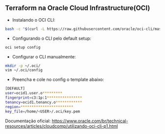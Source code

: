 ## Terraform na Oracle Cloud Infrastructure(OCI)

- Instalando o OCI CLI:
```bash
bash -c "$(curl -L https://raw.githubusercontent.com/oracle/oci-cli/master/scripts/install/install.sh)"
```

- Configurando o CLI pelo default setup:
```bash
oci setup config
```

- Configurar o CLI manualmente:
```bash
mkdir -p ~/.oci/
vim ~/.oci/config
```
- Preencha e cole no config o template abaixo:
```bash
[DEFAULT]
user=ocid1.user.o*********
fingerprint=c3:1p:1****************
tenancy=ocid1.tenancy.o************
region=************************
key_file=/home/<USER>/.oci/key.pem
``````

Documentação oficial: https://www.oracle.com/br/technical-resources/articles/cloudcomp/utilizando-oci-cli-p1.html